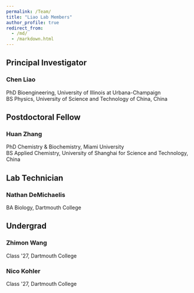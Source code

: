 ```yaml
---
permalink: /Team/
title: "Liao Lab Members"
author_profile: true
redirect_from: 
  - /md/
  - /markdown.html
---
```


## Principal Investigator
### Chen Liao
PhD Bioengineering, University of Illinois at Urbana-Champaign  
BS Physics, University of Science and Technology of China, China

## Postdoctoral Fellow
### Huan Zhang
PhD Chemistry & Biochemistry, Miami University  
BS Applied Chemistry, University of Shanghai for Science and Technology, China

## Lab Technician
### Nathan DeMichaelis
BA Biology, Dartmouth College

## Undergrad
### Zhimon Wang
Class '27, Dartmouth College
### Nico Kohler
Class '27, Dartmouth College
